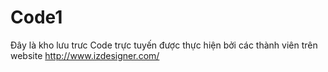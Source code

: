 # Code1
Đây là kho lưu trưc Code trực tuyến được thực hiện bởi các thành viên trên website http://www.izdesigner.com/
